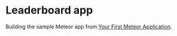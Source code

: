 # Leaderboard app

Building the sample Meteor app from [Your First Meteor Application](http://meteortips.com/).